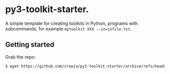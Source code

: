 # py3-toolkit-starter.

A simple template for creating toolkits in Python, programs with
subcommands, for example `mytoolkit XXX --in=infile.txt`.

## Getting started

Grab the repo:

```sh
$ wget https://github.com/crowja/py3-toolkit-starter/archive/refs/heads/main.zip
```

